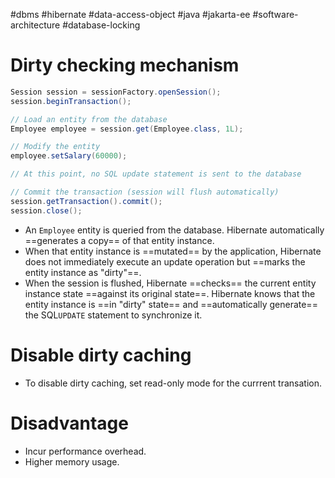 #dbms #hibernate #data-access-object #java #jakarta-ee #software-architecture #database-locking 


# Dirty checking mechanism
```java
Session session = sessionFactory.openSession();
session.beginTransaction();

// Load an entity from the database
Employee employee = session.get(Employee.class, 1L);

// Modify the entity
employee.setSalary(60000);

// At this point, no SQL update statement is sent to the database

// Commit the transaction (session will flush automatically)
session.getTransaction().commit();
session.close();
```

- An `Employee` entity is queried from the database. Hibernate automatically ==generates a copy== of that entity instance.
- When that entity instance is ==mutated== by the application, Hibernate does not immediately execute an update operation but ==marks the entity instance as "dirty"==.
- When the session is flushed, Hibernate ==checks== the current entity instance state ==against its original state==. Hibernate knows that the entity instance is ==in "dirty" state== and ==automatically generate== the SQL`UPDATE` statement to synchronize it.

# Disable dirty caching
- To disable dirty caching, set read-only mode for the currrent transation.
# Disadvantage
- Incur performance overhead.
- Higher memory usage.